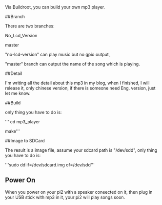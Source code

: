 Via Buildroot, you can build your own mp3 player.

##Branch

There are two branches:

No\_Lcd\_Version

master

"no-lcd-version" can play music but no gpio output,

"master" branch can output the name of the song which is playing.

##Detail

I'm writing all the detail about this mp3 in my blog,
when I finished, I will release it, only chinese version,
if there is someone need Eng. version, just let me know.

##Build

only thing you have to do is:

''' cd mp3\_player
 
 make'''


##Image to SDCard

The result is a image file, assume your sdcard path is "/dev/sdd", only thing you have to do is:

 '''sudo dd if=/dev/sdcard.img of=/dev/sdd'''

## Power On

When you power on your pi2 with a speaker coneected on it,
then plug in your USB stick with mp3 in it, your pi2 will play songs soon.

	
